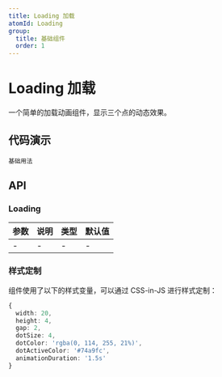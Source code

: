 ```yaml
---
title: Loading 加载
atomId: Loading
group:
  title: 基础组件
  order: 1
---
```


# Loading 加载

一个简单的加载动画组件，显示三个点的动态效果。

## 代码演示

<code src="../demos/loading.tsx">基础用法</code>

## API

### Loading

| 参数 | 说明 | 类型 | 默认值 |
| ---- | ---- | ---- | ------ |
| -    | -    | -    | -      |

### 样式定制

组件使用了以下的样式变量，可以通过 CSS-in-JS 进行样式定制：

```ts
{
  width: 20,
  height: 4,
  gap: 2,
  dotSize: 4,
  dotColor: 'rgba(0, 114, 255, 21%)',
  dotActiveColor: '#74a9fc',
  animationDuration: '1.5s'
}
```
